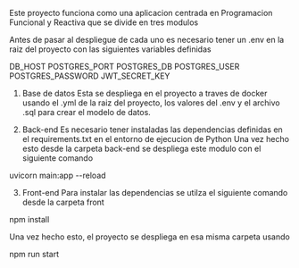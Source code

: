 Este proyecto funciona como una aplicacion centrada en Programacion Funcional y Reactiva que se divide en tres modulos

Antes de pasar al despliegue de cada uno es necesario tener un .env en la raiz del proyecto con las siguientes variables definidas

DB_HOST
POSTGRES_PORT
POSTGRES_DB
POSTGRES_USER
POSTGRES_PASSWORD
JWT_SECRET_KEY

1. Base de datos
Esta se despliega en el proyecto a traves de docker usando el .yml de la raiz del proyecto, los valores del .env y el archivo .sql
para crear el modelo de datos.

2. Back-end
Es necesario tener instaladas las dependencias definidas en el requirements.txt en el entorno de ejecucion de Python
Una vez hecho esto desde la carpeta back-end se despliega este modulo con el siguiente comando

  uvicorn main:app --reload

3. Front-end
Para instalar las dependencias se utilza el siguiente comando desde la carpeta front

  npm install

Una vez hecho esto, el proyecto se despliega en esa misma carpeta usando

  npm run start
